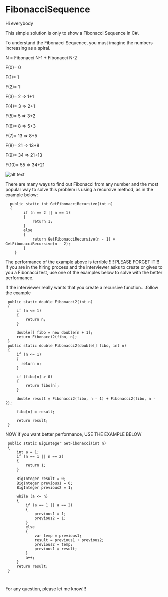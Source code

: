 # FibonacciSequence

Hi everybody

This simple solution is only to show a Fibonacci Sequence in C#.

To understand the Fibonacci Sequence, you must imagine the numbers increasing as a spiral.



N = Fibonacci N-1 + Fibonacci N-2


F(0)=	0

F(1)=	1  

F(2)=	1     

F(3)=	2  =>  1+1

F(4)=	3  =>  2+1

F(5)=	5  =>  3+2

F(6)=	8  =>  5+3

F(7)=	13 =>  8+5

F(8)=	21 =>  13+8

F(9)=	34 =>  21+13

F(10)= 55 => 34+21


 ![alt text](https://cdn.pixabay.com/photo/2015/12/06/17/55/fibonacci-1079783_960_720.jpg)
 
 
There are many ways to find out Fibonacci from any number and the most popular way to solve this problem is using a recursive method, as in the example below:
```
  public static int GetFibonacciRecursive(int n)
  {
        if (n == 2 || n == 1)
        {
            return 1;
        }
        else
        {
            return GetFibonacciRecursive(n - 1) + GetFibonacciRecursive(n - 2);
        }
    }
 ```
  
 
The performance of the example above is terrible !!!! PLEASE FORGET IT!!! If you are in the hiring process and the interviewer asks to create or gives to you a Fibonacci test, use one of the examples below to solve with the better performance.



If the interviewer really wants that you create a recursive function....follow the example
 
 
 ```
  public static double Fibonacci2(int n)
  {
      if (n <= 1)
      {
          return n;
      }

      double[] fibo = new double[n + 1];
      return Fibonacci2(fibo, n);
  }
  public static double Fibonacci2(double[] fibo, int n)
  {
      if (n <= 1)
      {
        return n;
      }

      if (fibo[n] > 0)
      {
          return fibo[n];
      }
      
      double result = Fibonacci2(fibo, n - 1) + Fibonacci2(fibo, n - 2);

      fibo[n] = result;

      return result;
  }
 ```
  
 
 NOW if you want better performance, USE THE EXAMPLE BELOW
 
 ```
  public static BigInteger GetFibonacci(int n)
  {
      int a = 1;
      if (n == 1 || n == 2)
      {
          return 1;
      }

      BigInteger result = 0;
      BigInteger previous1 = 0;
      BigInteger previous2 = 1;

      while (a <= n)
      {
          if (a == 1 || a == 2)
          {
              previous1 = 1;
              previous2 = 1;
          }
          else
          {
              var temp = previous1;
              result = previous1 + previous2;
              previous2 = temp;
              previous1 = result;
          }
          a++;
      }
      return result;
  }
       
       
  ```
 
 
 
 
 For any question, please let me know!!!

